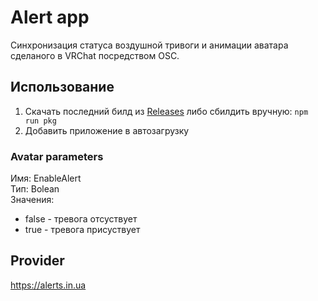 # Alert app
Синхронизация статуса воздушной тривоги и анимации аватара сделаного в VRChat посредством OSC.<br>

## Использование
1. Скачать последний билд из [Releases](https://github.com/LoliE1ON/vrc-osc-alert/releases) либо сбилдить вручную: `npm run pkg`
2. Добавить приложение в автозагрузку

### Avatar parameters
Имя: EnableAlert<br>
Тип: Bolean<br>
Значения:
- false - тревога отсуствует
- true - тревога присуствует

## Provider
https://alerts.in.ua
